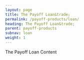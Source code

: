 ```yaml
---
layout: page
title: The Payoff Loan&trade;
permalink: /payoff-products/loan/
heading: The Payoff Loan&trade;
parent: payoff-products
subnav: loan
weight: 1
---
```



<section class="p-b-md">
	<p class="lead">The Payoff Loan Content</p>
</section>
